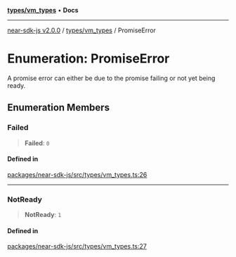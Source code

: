 [**types/vm_types**](../README.md) • **Docs**

***

[near-sdk-js v2.0.0](../../../packages.md) / [types/vm\_types](../README.md) / PromiseError

# Enumeration: PromiseError

A promise error can either be due to the promise failing or not yet being ready.

## Enumeration Members

### Failed

> **Failed**: `0`

#### Defined in

[packages/near-sdk-js/src/types/vm\_types.ts:26](https://github.com/dim-daskalov/near-sdk-js/blob/1a0ba6d21107f9be72f7c7293e6bb551722b82bb/packages/near-sdk-js/src/types/vm_types.ts#L26)

***

### NotReady

> **NotReady**: `1`

#### Defined in

[packages/near-sdk-js/src/types/vm\_types.ts:27](https://github.com/dim-daskalov/near-sdk-js/blob/1a0ba6d21107f9be72f7c7293e6bb551722b82bb/packages/near-sdk-js/src/types/vm_types.ts#L27)
